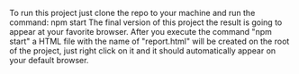 To run this project just clone the repo to your machine and run the command: npm start
The final version of this project the result is going to appear at your favorite browser. 
After you execute the command "npm start" a HTML file with the name of "report.html" will be created
on the root of the project, just right click on it and it should automatically appear on your default browser.
